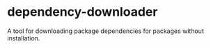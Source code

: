 # dependency-downloader
A tool for downloading package dependencies for packages without installation.
